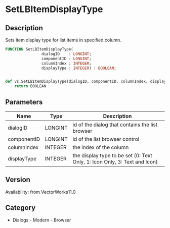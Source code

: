 # SetLBItemDisplayType

## Description
Sets item display type for list items in specified column.

```pascal
FUNCTION SetLBItemDisplayType(
				dialogID    : LONGINT;
				componentID : LONGINT;
				columnIndex : INTEGER;
				displayType : INTEGER) : BOOLEAN;
```

```python

def vs.SetLBItemDisplayType(dialogID, componentID, columnIndex, displayType):
    return BOOLEAN
```

## Parameters
|Name|Type|Description|
|---|---|---|
|dialogID|LONGINT|id of the dialog that contains the list browser|
|componentID|LONGINT|id of the list browser control|
|columnIndex|INTEGER|the index of the column|
|displayType|INTEGER|the display type to be set (0: Text Only, 1: Icon Only, 3: Text and Icon)|

## Version
Availability: from VectorWorks11.0
## Category
* Dialogs - Modern - Browser

